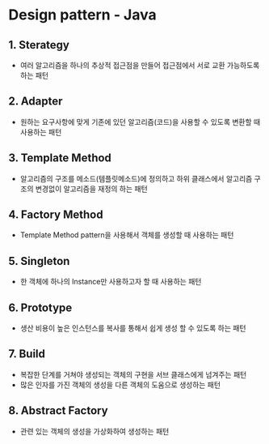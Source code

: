 # Design pattern - Java
## 1. Sterategy 
* 여러 알고리즘을 하나의 추상적 접근점을 만들어 접근점에서 서로 교환 가능하도록 하는 패턴

## 2. Adapter
* 원하는 요구사항에 맞게 기존에 있던 알고리즘(코드)을 사용할 수 있도록 변환할 때 사용하는 패턴

## 3. Template Method
* 알고리즘의 구조를 메소드(템플릿메소드)에 정의하고 하위 클래스에서 알고리즘 구조의 변경없이 알고리즘을 재정의 하는 패턴

## 4. Factory Method
* Template Method pattern을 사용해서 객체를 생성할 때 사용하는 패턴

## 5. Singleton
* 한 객체에 하나의 Instance만 사용하고자 할 때 사용하는 패턴

## 6. Prototype
* 생산 비용이 높은 인스턴스를 복사를 통해서 쉽게 생성 할 수 있도록 하는 패턴

## 7. Build
* 복잡한 단계를 거쳐야 생성되는 객체의 구현을 서브 클래스에게 넘겨주는 패턴
* 많은 인자를 가진 객체의 생성을 다른 객체의 도움으로 생성하는 패턴

## 8. Abstract Factory
* 관련 있는 객체의 생성을 가상화하여 생성하는 패턴